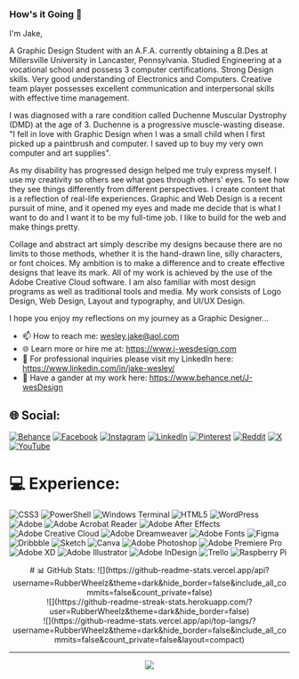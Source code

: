 ### How's it Going 👋 

I'm Jake,

A Graphic Design Student with an A.F.A. currently obtaining a B.Des at Millersville University in Lancaster, Pennsylvania. Studied Engineering at a vocational school and possess 3 computer certifications. Strong Design skills. Very good understanding of Electronics and Computers. Creative team player possesses excellent communication and interpersonal skills with effective time management.

I was diagnosed with a rare condition called Duchenne Muscular Dystrophy (DMD) at the age of 3. Duchenne is a progressive muscle-wasting disease. "I fell in love with Graphic Design when I was a small child when I first picked up a paintbrush and computer. I saved up to buy my very own computer and art supplies".

As my disability has progressed design helped me truly express myself. I use my creativity so others see what goes through others' eyes. To see how they see things differently from different perspectives. I create content that is a reflection of real-life experiences. Graphic and Web Design is a recent pursuit of mine, and it opened my eyes and made me decide that is what I want to do and I want it to be my full-time job. I like to build for the web and make things pretty.

Collage and abstract art simply describe my designs because there are no limits to those methods, whether it is the hand-drawn line, silly characters, or font choices. My ambition is to make a difference and to create effective designs that leave its mark. All of my work is achieved by the use of the Adobe Creative Cloud software. I am also familiar with most design programs as well as traditional tools and media. My work consists of Logo Design, Web Design, Layout and typography, and UI/UX Design. 

I hope you enjoy my reflections on my journey as a Graphic Designer…

- 📫 How to reach me: wesley.jake@aol.com
- 🌐 Learn more or hire me at: https://www.j-wesdesign.com
- 📃 For professional inquiries please visit my LinkedIn here: https://www.linkedin.com/in/jake-wesley/
- 🎨 Have a gander at my work here: https://www.behance.net/J-wesDesign

## 🌐 Social:
[![Behance](https://img.shields.io/badge/Behance-1769ff?logo=behance&logoColor=white)](https://behance.net/J-wesDesign) [![Facebook](https://img.shields.io/badge/Facebook-%231877F2.svg?logo=Facebook&logoColor=white)](https://facebook.com/DesignJWes) [![Instagram](https://img.shields.io/badge/Instagram-%23E4405F.svg?logo=Instagram&logoColor=white)](https://instagram.com/jwesdesign) [![LinkedIn](https://img.shields.io/badge/LinkedIn-%230077B5.svg?logo=linkedin&logoColor=white)](https://linkedin.com/in/jake-wesley) [![Pinterest](https://img.shields.io/badge/Pinterest-%23E60023.svg?logo=Pinterest&logoColor=white)](https://pinterest.com/JWesDesign) [![Reddit](https://img.shields.io/badge/Reddit-%23FF4500.svg?logo=Reddit&logoColor=white)](https://reddit.com/user/Jakester0608) [![X](https://img.shields.io/badge/X-black.svg?logo=X&logoColor=white)](https://x.com/JWesDesign) [![YouTube](https://img.shields.io/badge/YouTube-%23FF0000.svg?logo=YouTube&logoColor=white)](https://youtube.com/@Rubber_Wheelz) 

# 💻 Experience:
![CSS3](https://img.shields.io/badge/css3-%231572B6.svg?style=for-the-badge&logo=css3&logoColor=white) ![PowerShell](https://img.shields.io/badge/PowerShell-%235391FE.svg?style=for-the-badge&logo=powershell&logoColor=white) ![Windows Terminal](https://img.shields.io/badge/Windows%20Terminal-%234D4D4D.svg?style=for-the-badge&logo=windows-terminal&logoColor=white) ![HTML5](https://img.shields.io/badge/html5-%23E34F26.svg?style=for-the-badge&logo=html5&logoColor=white) ![WordPress](https://img.shields.io/badge/WordPress-%23117AC9.svg?style=for-the-badge&logo=WordPress&logoColor=white) ![Adobe](https://img.shields.io/badge/adobe-%23FF0000.svg?style=for-the-badge&logo=adobe&logoColor=white) ![Adobe Acrobat Reader](https://img.shields.io/badge/Adobe%20Acrobat%20Reader-EC1C24.svg?style=for-the-badge&logo=Adobe%20Acrobat%20Reader&logoColor=white) ![Adobe After Effects](https://img.shields.io/badge/Adobe%20After%20Effects-9999FF.svg?style=for-the-badge&logo=Adobe%20After%20Effects&logoColor=white) ![Adobe Creative Cloud](https://img.shields.io/badge/Adobe%20Creative%20Cloud-DA1F26.svg?style=for-the-badge&logo=Adobe%20Creative%20Cloud&logoColor=white) ![Adobe Dreamweaver](https://img.shields.io/badge/Adobe%20Dreamweaver-FF61F6.svg?style=for-the-badge&logo=Adobe%20Dreamweaver&logoColor=white) ![Adobe Fonts](https://img.shields.io/badge/Adobe%20Fonts-000B1D.svg?style=for-the-badge&logo=Adobe%20Fonts&logoColor=white) ![Figma](https://img.shields.io/badge/figma-%23F24E1E.svg?style=for-the-badge&logo=figma&logoColor=white) ![Dribbble](https://img.shields.io/badge/Dribbble-EA4C89?style=for-the-badge&logo=dribbble&logoColor=white) ![Sketch](https://img.shields.io/badge/Sketch-FFB387?style=for-the-badge&logo=sketch&logoColor=black) ![Canva](https://img.shields.io/badge/Canva-%2300C4CC.svg?style=for-the-badge&logo=Canva&logoColor=white) ![Adobe Photoshop](https://img.shields.io/badge/adobe%20photoshop-%2331A8FF.svg?style=for-the-badge&logo=adobe%20photoshop&logoColor=white) ![Adobe Premiere Pro](https://img.shields.io/badge/Adobe%20Premiere%20Pro-9999FF.svg?style=for-the-badge&logo=Adobe%20Premiere%20Pro&logoColor=white) ![Adobe XD](https://img.shields.io/badge/Adobe%20XD-470137?style=for-the-badge&logo=Adobe%20XD&logoColor=#FF61F6) ![Adobe Illustrator](https://img.shields.io/badge/adobe%20illustrator-%23FF9A00.svg?style=for-the-badge&logo=adobe%20illustrator&logoColor=white) ![Adobe InDesign](https://img.shields.io/badge/Adobe%20InDesign-49021F?style=for-the-badge&logo=adobeindesign&logoColor=FF3366) ![Trello](https://img.shields.io/badge/Trello-%23026AA7.svg?style=for-the-badge&logo=Trello&logoColor=white) ![Raspberry Pi](https://img.shields.io/badge/-RaspberryPi-C51A4A?style=for-the-badge&logo=Raspberry-Pi)

<center>
# 📊 GitHub Stats:
![](https://github-readme-stats.vercel.app/api?username=RubberWheelz&theme=dark&hide_border=false&include_all_commits=false&count_private=false)<br/>
![](https://github-readme-streak-stats.herokuapp.com/?user=RubberWheelz&theme=dark&hide_border=false)<br/>
![](https://github-readme-stats.vercel.app/api/top-langs/?username=RubberWheelz&theme=dark&hide_border=false&include_all_commits=false&count_private=false&layout=compact)

---
[![](https://visitcount.itsvg.in/api?id=RubberWheelz&icon=0&color=0)](https://visitcount.itsvg.in)
</center>

